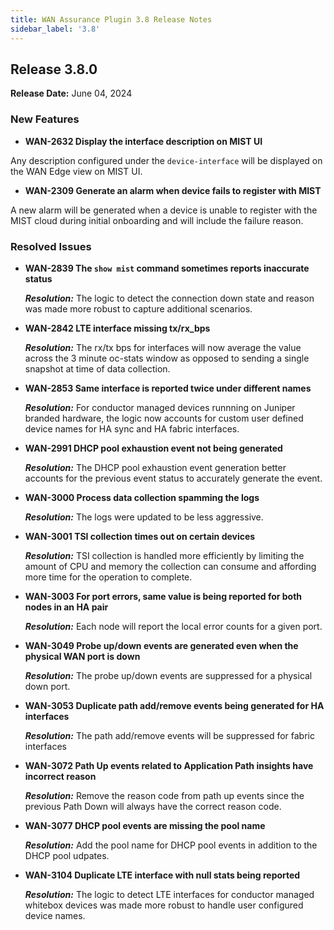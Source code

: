 ```yaml
---
title: WAN Assurance Plugin 3.8 Release Notes
sidebar_label: '3.8'
---
```

## Release 3.8.0

**Release Date:** June 04, 2024

### New Features
- **WAN-2632 Display the interface description on MIST UI**

Any description configured under the `device-interface` will be displayed on the WAN Edge view on MIST UI.

- **WAN-2309 Generate an alarm when device fails to register with MIST**

A new alarm will be generated when a device is unable to register with the MIST cloud during initial onboarding and will include the failure reason.

### Resolved Issues

- **WAN-2839 The `show mist` command sometimes reports inaccurate status**

  _**Resolution:**_ The logic to detect the connection down state and reason was made more robust to capture additional scenarios.

- **WAN-2842 LTE interface missing tx/rx_bps**

  _**Resolution:**_ The rx/tx bps for interfaces will now average the value across the 3 minute oc-stats window as opposed to sending a single snapshot at time of data collection.

- **WAN-2853 Same interface is reported twice under different names**

  _**Resolution:**_ For conductor managed devices runnning on Juniper branded hardware, the logic now accounts for custom user defined device names for HA sync and HA fabric interfaces.

- **WAN-2991 DHCP pool exhaustion event not being generated**

  _**Resolution:**_ The DHCP pool exhaustion event generation better accounts for the previous event status to accurately generate the event.

- **WAN-3000 Process data collection spamming the logs**

  _**Resolution:**_ The logs were updated to be less aggressive.

- **WAN-3001 TSI collection times out on certain devices**

  _**Resolution:**_ TSI collection is handled more efficiently by limiting the amount of CPU and memory the collection can consume and affording more time for the operation to complete.

- **WAN-3003 For port errors, same value is being reported for both nodes in an HA pair**

  _**Resolution:**_ Each node will report the local error counts for a given port.

- **WAN-3049 Probe up/down events are generated even when the physical WAN port is down**

  _**Resolution:**_ The probe up/down events are suppressed for a physical down port.

- **WAN-3053 Duplicate path add/remove events being generated for HA interfaces**

  _**Resolution:**_ The path add/remove events will be suppressed for fabric interfaces

- **WAN-3072 Path Up events related to Application Path insights have incorrect reason**

  _**Resolution:**_ Remove the reason code from path up events since the previous Path Down will always have the correct reason code.

- **WAN-3077 DHCP pool events are missing the pool name**

  _**Resolution:**_ Add the pool name for DHCP pool events in addition to the DHCP pool udpates.

- **WAN-3104 Duplicate LTE interface with null stats being reported**

  _**Resolution:**_ The logic to detect LTE interfaces for conductor managed whitebox devices was made more robust to handle user configured device names.
